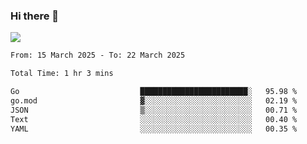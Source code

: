 ### Hi there 👋️

![](https://komarev.com/ghpvc/?username=Loner1024)

<!--START_SECTION:waka-->

```txt
From: 15 March 2025 - To: 22 March 2025

Total Time: 1 hr 3 mins

Go                           ████████████████████████░   95.98 %
go.mod                       ▓░░░░░░░░░░░░░░░░░░░░░░░░   02.19 %
JSON                         ▒░░░░░░░░░░░░░░░░░░░░░░░░   00.71 %
Text                         ░░░░░░░░░░░░░░░░░░░░░░░░░   00.40 %
YAML                         ░░░░░░░░░░░░░░░░░░░░░░░░░   00.35 %
```

<!--END_SECTION:waka-->



